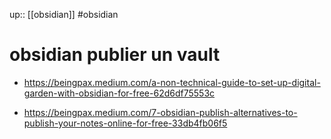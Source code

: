 up:: [[obsidian]]
#obsidian
# obsidian publier un vault

 - https://beingpax.medium.com/a-non-technical-guide-to-set-up-digital-garden-with-obsidian-for-free-62d6df75553c

 - https://beingpax.medium.com/7-obsidian-publish-alternatives-to-publish-your-notes-online-for-free-33db4fb06f5


